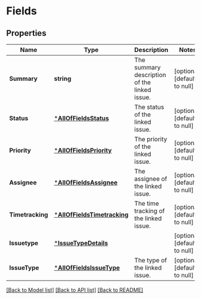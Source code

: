 # Fields

## Properties
Name | Type | Description | Notes
------------ | ------------- | ------------- | -------------
**Summary** | **string** | The summary description of the linked issue. | [optional] [default to null]
**Status** | [***AllOfFieldsStatus**](AllOfFieldsStatus.md) | The status of the linked issue. | [optional] [default to null]
**Priority** | [***AllOfFieldsPriority**](AllOfFieldsPriority.md) | The priority of the linked issue. | [optional] [default to null]
**Assignee** | [***AllOfFieldsAssignee**](AllOfFieldsAssignee.md) | The assignee of the linked issue. | [optional] [default to null]
**Timetracking** | [***AllOfFieldsTimetracking**](AllOfFieldsTimetracking.md) | The time tracking of the linked issue. | [optional] [default to null]
**Issuetype** | [***IssueTypeDetails**](IssueTypeDetails.md) |  | [optional] [default to null]
**IssueType** | [***AllOfFieldsIssueType**](AllOfFieldsIssueType.md) | The type of the linked issue. | [optional] [default to null]

[[Back to Model list]](../README.md#documentation-for-models) [[Back to API list]](../README.md#documentation-for-api-endpoints) [[Back to README]](../README.md)

